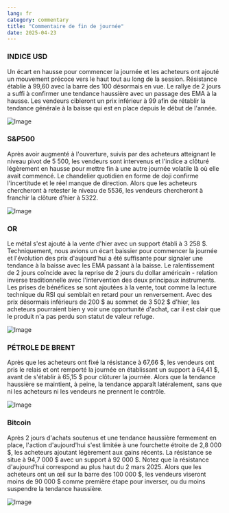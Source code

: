 ```yaml
---
lang: fr
category: commentary
title: "Commentaire de fin de journée"
date: 2025-04-23
---
```


### INDICE USD

Un écart en hausse pour commencer la journée et les acheteurs ont ajouté un mouvement précoce vers le haut tout au long de la session. Résistance établie à 99,60 avec la barre des 100 désormais en vue. Le rallye de 2 jours a suffi à confirmer une tendance haussière avec un passage des EMA à la hausse. Les vendeurs cibleront un prix inférieur à 99 afin de rétablir la tendance générale à la baisse qui est en place depuis le début de l'année.

![Image](https://markleighedu.github.io/img/Apr-2025/23-Apr-2025/usdindex.jpg)

### S&P500

Après avoir augmenté à l'ouverture, suivis par des acheteurs atteignant le niveau pivot de 5 500, les vendeurs sont intervenus et l'indice a clôturé légèrement en hausse pour mettre fin à une autre journée volatile là où elle avait commencé. Le chandelier quotidien en forme de doji confirme l'incertitude et le réel manque de direction. Alors que les acheteurs chercheront à retester le niveau de 5536, les vendeurs chercheront à franchir la clôture d'hier à 5322.

![Image](https://markleighedu.github.io/img/Apr-2025/23-Apr-2025/sp500.jpg)

### OR

Le métal s'est ajouté à la vente d'hier avec un support établi à 3 258 $. Techniquement, nous avions un écart baissier pour commencer la journée et l'évolution des prix d'aujourd'hui a été suffisante pour signaler une tendance à la baisse avec les EMA passant à la baisse. Le ralentissement de 2 jours coïncide avec la reprise de 2 jours du dollar américain - relation inverse traditionnelle avec l'intervention des deux principaux instruments. Les prises de bénéfices se sont ajoutées à la vente, tout comme la lecture technique du RSI qui semblait en retard pour un renversement. Avec des prix désormais inférieurs de 200 $ au sommet de 3 502 $ d'hier, les acheteurs pourraient bien y voir une opportunité d'achat, car il est clair que le produit n'a pas perdu son statut de valeur refuge.

![Image](https://markleighedu.github.io/img/Apr-2025/23-Apr-2025/gold.jpg)

### PÉTROLE DE BRENT

Après que les acheteurs ont fixé la résistance à 67,66 $, les vendeurs ont pris le relais et ont remporté la journée en établissant un support à 64,41 $, avant de s'établir à 65,15 $ pour clôturer la journée. Alors que la tendance haussière se maintient, à peine, la tendance apparaît latéralement, sans que ni les acheteurs ni les vendeurs ne prennent le contrôle.

![Image](https://markleighedu.github.io/img/Apr-2025/23-Apr-2025/brentoil.jpg)

### Bitcoin

Après 2 jours d'achats soutenus et une tendance haussière fermement en place, l'action d'aujourd'hui s'est limitée à une fourchette étroite de 2,8 000 $, les acheteurs ajoutant légèrement aux gains récents. La résistance se situe à 94,7 000 $ avec un support à 92 000 $. Notez que la résistance d'aujourd'hui correspond au plus haut du 2 mars 2025. Alors que les acheteurs ont un œil sur la barre des 100 000 $, les vendeurs viseront moins de 90 000 $ comme première étape pour inverser, ou du moins suspendre la tendance haussière.

![Image](https://markleighedu.github.io/img/Apr-2025/23-Apr-2025/bitcoin.jpg)

